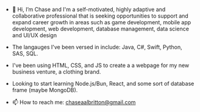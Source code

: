 - 👋 Hi, I’m Chase and I'm a self-motivated, highly adaptive and collaborative professional that is seeking opportunities to support and expand career growth in areas such as game development, mobile app development, web development, database management, data science and UI/UX design

- The langauges I've been versed in include: Java, C#, Swift, Python, SAS, SQL.
- I've been using HTML, CSS, and JS to create a a webpage for my new business venture, a clothing brand.
- Looking to start learning Node.js/Bun, React, and some sort of database frame (maybe MongoDB).
  
- 📫 How to reach me: chaseaalbritton@gmail.com


